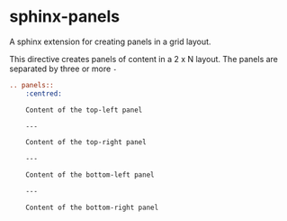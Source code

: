 # sphinx-panels

A sphinx extension for creating panels in a grid layout.

This directive creates panels of content in a 2 x N layout.
The panels are separated by three or more ``-``

```rst
.. panels::
    :centred:

    Content of the top-left panel

    ---

    Content of the top-right panel

    ---

    Content of the bottom-left panel

    ---

    Content of the bottom-right panel
```
